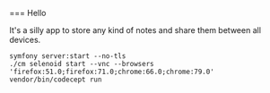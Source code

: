 === Hello 

It's a silly app to store any kind of notes and share them between all devices.

```shell script
symfony server:start --no-tls
./cm selenoid start --vnc --browsers 'firefox:51.0;firefox:71.0;chrome:66.0;chrome:79.0'
vendor/bin/codecept run
```

